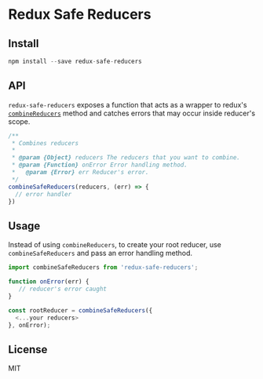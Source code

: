 Redux Safe Reducers
=============

## Install

```js
npm install --save redux-safe-reducers
```

## API

`redux-safe-reducers` exposes a function that acts as a wrapper to redux's [`combineReducers`](http://redux.js.org/docs/api/combineReducers.html) method and catches errors that may occur inside reducer's scope.

```js
/**
 * Combines reducers
 *
 * @param {Object} reducers The reducers that you want to combine.
 * @param {Function} onError Error handling method.
 *   @param {Error} err Reducer's error.
 */
combineSafeReducers(reducers, (err) => {
  // error handler
})
```

## Usage

Instead of using `combineReducers`, to create your root reducer, use `combineSafeReducers` and pass an error handling method.

```js
import combineSafeReducers from 'redux-safe-reducers';

function onError(err) {
   // reducer's error caught
}

const rootReducer = combineSafeReducers({
  <...your reducers>
}, onError);
```

## License

MIT
